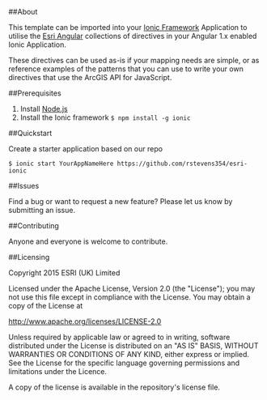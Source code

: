 ##About

This template can be imported into your [Ionic Framework](http://ionicframework.com/) Application to utilise the [Esri Angular](https://github.com/Esri/angular-esri-map) collections of directives in your Angular 1.x enabled Ionic Application.

These directives can be used as-is if your mapping needs are simple, or as reference examples of the patterns that you can use to write your own directives that use the ArcGIS API for JavaScript. 

##Prerequisites

1. Install [Node.js](https://nodejs.org)
2. Install the Ionic framework ```$ npm install -g ionic```

##Quickstart

Create a starter application based on our repo 

```$ ionic start YourAppNameHere https://github.com/rstevens354/esri-ionic```

##Issues

Find a bug or want to request a new feature? Please let us know by submitting an issue.

##Contributing

Anyone and everyone is welcome to contribute.

##Licensing

Copyright 2015 ESRI (UK) Limited

Licensed under the Apache License, Version 2.0 (the "License"); you may not use this file except in compliance with the License. You may obtain a copy of the License at

http://www.apache.org/licenses/LICENSE-2.0

Unless required by applicable law or agreed to in writing, software distributed under the License is distributed on an "AS IS" BASIS, WITHOUT WARRANTIES OR CONDITIONS OF ANY KIND, either express or implied. See the License for the specific language governing permissions and limitations under the Licence.

A copy of the license is available in the repository's license file.
